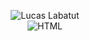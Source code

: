 <p align="center">
  <img src="https://github.com/DevLabatut/DevLabatut/assets/134607946/a04c9313-e353-445a-8221-1ca2558df9e5" alt="Lucas Labatut">
  <br>
  <img src="https://github.com/DevLabatut/DevLabatut/assets/134607946/712fbc0b-2f99-48c5-b5b9-6949ab5de8c0" alt="HTML">
</p>
